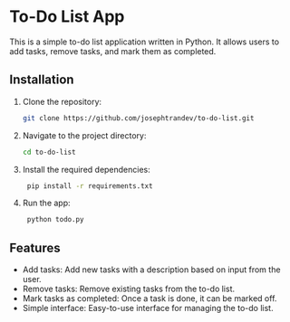 # To-Do List App

This is a simple to-do list application written in Python. It allows users to add tasks, remove tasks, and mark them as completed.

## Installation

1. Clone the repository:
   ```bash
   git clone https://github.com/josephtrandev/to-do-list.git
   ```
   
2. Navigate to the project directory:
   ```bash
   cd to-do-list
   ```
   
3. Install the required dependencies:
   ```bash
    pip install -r requirements.txt
   ```
   
4. Run the app:
   ```bash
    python todo.py
   ```

## Features
- Add tasks: Add new tasks with a description based on input from the user.
- Remove tasks: Remove existing tasks from the to-do list.
- Mark tasks as completed: Once a task is done, it can be marked off.
- Simple interface: Easy-to-use interface for managing the to-do list.